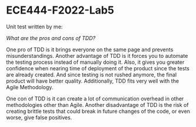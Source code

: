 # ECE444-F2022-Lab5

Unit test written by me: 


*What are the pros and cons of TDD?*

One pro of TDD is it brings everyone on the same page and prevents misunderstandings. Another advantage of TDD is it forces you to automate the testing process
instead of manually doing it. Also, it gives you greater confidence when nearing time of deployment of the product since the tests are already created. And since
testing is not rushed anymore, the final product will have better quality. Additionally, TDD fits very well with the Agile Methodology.

One con of TDD is it can create a lot of communication overhead in other methodologies other than Agile. Another disadvantage of TDD is the risk of creating
brittle tests that could break in future changes of the code, or even worse, give false positives.
